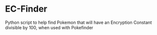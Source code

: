 # EC-Finder
Python script to help find Pokemon that will have an Encryption Constant divisible by 100, when used with Pokefinder
